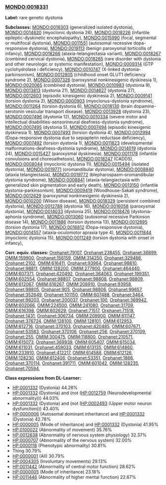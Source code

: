 
### [MONDO:0018331](http://purl.obolibrary.org/obo/MONDO_0018331)
**Label:** rare genetic dystonia

**Subclasses:** [MONDO:0018303](http://purl.obolibrary.org/obo/MONDO_0018303) (generalized isolated dystonia), [MONDO:0014620](http://purl.obolibrary.org/obo/MONDO_0014620) (myoclonic dystonia 26), [MONDO:0018226](http://purl.obolibrary.org/obo/MONDO_0018226) (infantile epileptic-dyskinetic encephalopathy), [MONDO:0015990](http://purl.obolibrary.org/obo/MONDO_0015990) (focal, segmental or multifocal dystonia), [MONDO:0011551](http://purl.obolibrary.org/obo/MONDO_0011551) (autosomal recessive dopa-responsive dystonia), [MONDO:0019113](http://purl.obolibrary.org/obo/MONDO_0019113) (benign paroxysmal torticollis of infancy), [MONDO:0018266](http://purl.obolibrary.org/obo/MONDO_0018266) (ataxia-telangiectasia variant), [MONDO:0018267](http://purl.obolibrary.org/obo/MONDO_0018267) (combined cervical dystonia), [MONDO:0018265](http://purl.obolibrary.org/obo/MONDO_0018265) (rare disorder with dystonia and other neurologic or systemic manifestation), [MONDO:0009314](http://purl.obolibrary.org/obo/MONDO_0009314) (GTP cyclohydrolase i deficiency), [MONDO:0010747](http://purl.obolibrary.org/obo/MONDO_0010747) (X-linked dystonia-parkinsonism), [MONDO:0012805](http://purl.obolibrary.org/obo/MONDO_0012805) (childhood onset GLUT1 deficiency syndrome 2), [MONDO:0007326](http://purl.obolibrary.org/obo/MONDO_0007326) (paroxysmal nonkinesigenic dyskinesia 1), [MONDO:0020065](http://purl.obolibrary.org/obo/MONDO_0020065) (combined dystonia), [MONDO:0010983](http://purl.obolibrary.org/obo/MONDO_0010983) (dystonia 9), [MONDO:0013813](http://purl.obolibrary.org/obo/MONDO_0013813) (dystonia 21), [MONDO:0014627](http://purl.obolibrary.org/obo/MONDO_0014627) (dystonia 27), [MONDO:0012603](http://purl.obolibrary.org/obo/MONDO_0012603) (episodic kinesigenic dyskinesia 2), [MONDO:0009141](http://purl.obolibrary.org/obo/MONDO_0009141) (torsion dystonia 2), [MONDO:0000903](http://purl.obolibrary.org/obo/MONDO_0000903) (myoclonus-dystonia syndrome), [MONDO:0011264](http://purl.obolibrary.org/obo/MONDO_0011264) (torsion dystonia 6), [MONDO:0018130](http://purl.obolibrary.org/obo/MONDO_0018130) (brain dopamine-serotonin vesicular transport disease), [MONDO:0013928](http://purl.obolibrary.org/obo/MONDO_0013928) (dystonia 23), [MONDO:0007496](http://purl.obolibrary.org/obo/MONDO_0007496) (dystonia 12), [MONDO:0010334](http://purl.obolibrary.org/obo/MONDO_0010334) (severe motor and intellectual disabilities-sensorineural deafness-dystonia syndrome), [MONDO:0007495](http://purl.obolibrary.org/obo/MONDO_0007495) (dystonia 5), [MONDO:0007494](http://purl.obolibrary.org/obo/MONDO_0007494) (episodic kinesigenic dyskinesia 1), [MONDO:0007493](http://purl.obolibrary.org/obo/MONDO_0007493) (torsion dystonia 4), [MONDO:0012994](http://purl.obolibrary.org/obo/MONDO_0012994) (Dopa-responsive dystonia due to sepiapterin reductase deficiency), [MONDO:0007492](http://purl.obolibrary.org/obo/MONDO_0007492) (torsion dystonia 1), [MONDO:0011823](http://purl.obolibrary.org/obo/MONDO_0011823) (developmental malformations-deafness-dystonia syndrome), [MONDO:0014019](http://purl.obolibrary.org/obo/MONDO_0014019) (dystonia 24), [MONDO:0015427](http://purl.obolibrary.org/obo/MONDO_0015427) (paroxysmal dyskinesia), [MONDO:0011178](http://purl.obolibrary.org/obo/MONDO_0011178) (infantile convulsions and choreoathetosis), [MONDO:0018247](http://purl.obolibrary.org/obo/MONDO_0018247) (CADDS), [MONDO:0008044](http://purl.obolibrary.org/obo/MONDO_0008044) (myoclonic dystonia 11), [MONDO:0015494](http://purl.obolibrary.org/obo/MONDO_0015494) (isolated dystonia), [MONDO:0019771](http://purl.obolibrary.org/obo/MONDO_0019771) (oromandibular dystonia), [MONDO:0008840](http://purl.obolibrary.org/obo/MONDO_0008840) (ataxia telangiectasia), [MONDO:0019772](http://purl.obolibrary.org/obo/MONDO_0019772) (blepharospasm-oromandibular dystonia syndrome), [MONDO:0008841](http://purl.obolibrary.org/obo/MONDO_0008841) (ataxia-telangiectasia with generalized skin pigmentation and early death), [MONDO:0013150](http://purl.obolibrary.org/obo/MONDO_0013150) (infantile dystonia-parkinsonism), [MONDO:0009419](http://purl.obolibrary.org/obo/MONDO_0009419) (Woodhouse-Sakati syndrome), [MONDO:0012629](http://purl.obolibrary.org/obo/MONDO_0012629) (paroxysmal nonkinesigenic dyskinesia 2), [MONDO:0010200](http://purl.obolibrary.org/obo/MONDO_0010200) (Wilson disease), [MONDO:0018329](http://purl.obolibrary.org/obo/MONDO_0018329) (persistent combined dystonia), [MONDO:0012789](http://purl.obolibrary.org/obo/MONDO_0012789) (dystonia 16), [MONDO:0016058](http://purl.obolibrary.org/obo/MONDO_0016058) (paroxysmal dystonia), [MONDO:0014033](http://purl.obolibrary.org/obo/MONDO_0014033) (dystonia 25), [MONDO:0018476](http://purl.obolibrary.org/obo/MONDO_0018476) (dystonia-aphonia syndrome), [MONDO:0013060](http://purl.obolibrary.org/obo/MONDO_0013060) (autosomal recessive Parkinson disease 14), [MONDO:0011886](http://purl.obolibrary.org/obo/MONDO_0011886) (torsion dystonia 13), [MONDO:0012895](http://purl.obolibrary.org/obo/MONDO_0012895) (torsion dystonia 17), [MONDO:0016812](http://purl.obolibrary.org/obo/MONDO_0016812) (Dopa-responsive dystonia), [MONDO:0014557](http://purl.obolibrary.org/obo/MONDO_0014557) (ataxia-oculomotor apraxia type 4), [MONDO:0011844](http://purl.obolibrary.org/obo/MONDO_0011844) (myoclonic dystonia 15), [MONDO:0011249](http://purl.obolibrary.org/obo/MONDO_0011249) (torsion dystonia with onset in infancy), 

**Corr. equiv. classes:** [Orphanet:79107](http://www.orpha.net/ORDO/Orphanet_79107), [Orphanet:238455](http://www.orpha.net/ORDO/Orphanet_238455), [Orphanet:36899](http://www.orpha.net/ORDO/Orphanet_36899), [OMIM:159900](http://purl.obolibrary.org/obo/OMIM_159900), [Orphanet:156159](http://www.orpha.net/ORDO/Orphanet_156159), [OMIM:314250](http://purl.obolibrary.org/obo/OMIM_314250), [Orphanet:329466](http://www.orpha.net/ORDO/Orphanet_329466), [Orphanet:2102](http://www.orpha.net/ORDO/Orphanet_2102), [OMIM:616411](http://purl.obolibrary.org/obo/OMIM_616411), [Orphanet:93964](http://www.orpha.net/ORDO/Orphanet_93964), [Orphanet:98810](http://www.orpha.net/ORDO/Orphanet_98810), [Orphanet:98811](http://www.orpha.net/ORDO/Orphanet_98811), [OMIM:128200](http://purl.obolibrary.org/obo/OMIM_128200), [OMIM:277900](http://purl.obolibrary.org/obo/OMIM_277900), [Orphanet:464440](http://www.orpha.net/ORDO/Orphanet_464440), [OMIM:607371](http://purl.obolibrary.org/obo/OMIM_607371), [Orphanet:420492](http://www.orpha.net/ORDO/Orphanet_420492), [Orphanet:364063](http://www.orpha.net/ORDO/Orphanet_364063), [Orphanet:199351](http://www.orpha.net/ORDO/Orphanet_199351), [OMIM:602554](http://purl.obolibrary.org/obo/OMIM_602554), [Orphanet:98807](http://www.orpha.net/ORDO/Orphanet_98807), [Orphanet:98808](http://www.orpha.net/ORDO/Orphanet_98808), [Orphanet:98809](http://www.orpha.net/ORDO/Orphanet_98809), [OMIM:612067](http://purl.obolibrary.org/obo/OMIM_612067), [OMIM:616267](http://purl.obolibrary.org/obo/OMIM_616267), [OMIM:208910](http://purl.obolibrary.org/obo/OMIM_208910), [Orphanet:93958](http://www.orpha.net/ORDO/Orphanet_93958), [Orphanet:98805](http://www.orpha.net/ORDO/Orphanet_98805), [Orphanet:905](http://www.orpha.net/ORDO/Orphanet_905), [Orphanet:98806](http://www.orpha.net/ORDO/Orphanet_98806), [Orphanet:99657](http://www.orpha.net/ORDO/Orphanet_99657), [Orphanet:352649](http://www.orpha.net/ORDO/Orphanet_352649), [Orphanet:101150](http://www.orpha.net/ORDO/Orphanet_101150), [OMIM:607488](http://purl.obolibrary.org/obo/OMIM_607488), [Orphanet:3464](http://www.orpha.net/ORDO/Orphanet_3464), [Orphanet:98203](http://www.orpha.net/ORDO/Orphanet_98203), [Orphanet:200037](http://www.orpha.net/ORDO/Orphanet_200037), [Orphanet:100](http://www.orpha.net/ORDO/Orphanet_100), [Orphanet:369942](http://www.orpha.net/ORDO/Orphanet_369942), [OMIM:602066](http://purl.obolibrary.org/obo/OMIM_602066), [OMIM:224500](http://purl.obolibrary.org/obo/OMIM_224500), [OMIM:241080](http://purl.obolibrary.org/obo/OMIM_241080), [Orphanet:31709](http://www.orpha.net/ORDO/Orphanet_31709), [OMIM:616398](http://purl.obolibrary.org/obo/OMIM_616398), [OMIM:602629](http://purl.obolibrary.org/obo/OMIM_602629), [Orphanet:71517](http://www.orpha.net/ORDO/Orphanet_71517), [Orphanet:71518](http://www.orpha.net/ORDO/Orphanet_71518), [Orphanet:1431](http://www.orpha.net/ORDO/Orphanet_1431), [Orphanet:306734](http://www.orpha.net/ORDO/Orphanet_306734), [OMIM:208900](http://purl.obolibrary.org/obo/OMIM_208900), [OMIM:611147](http://purl.obolibrary.org/obo/OMIM_611147), [Orphanet:376724](http://www.orpha.net/ORDO/Orphanet_376724), [OMIM:128100](http://purl.obolibrary.org/obo/OMIM_128100), [OMIM:128101](http://purl.obolibrary.org/obo/OMIM_128101), [OMIM:612953](http://purl.obolibrary.org/obo/OMIM_612953), [OMIM:612716](http://purl.obolibrary.org/obo/OMIM_612716), [Orphanet:370103](http://www.orpha.net/ORDO/Orphanet_370103), [Orphanet:420485](http://www.orpha.net/ORDO/Orphanet_420485), [OMIM:607671](http://purl.obolibrary.org/obo/OMIM_607671), [Orphanet:53583](http://www.orpha.net/ORDO/Orphanet_53583), [Orphanet:370106](http://www.orpha.net/ORDO/Orphanet_370106), [Orphanet:256](http://www.orpha.net/ORDO/Orphanet_256), [Orphanet:370109](http://www.orpha.net/ORDO/Orphanet_370109), [Orphanet:255](http://www.orpha.net/ORDO/Orphanet_255), [OMIM:300475](http://purl.obolibrary.org/obo/OMIM_300475), [OMIM:118800](http://purl.obolibrary.org/obo/OMIM_118800), [Orphanet:210571](http://www.orpha.net/ORDO/Orphanet_210571), [OMIM:615073](http://purl.obolibrary.org/obo/OMIM_615073), [Orphanet:369939](http://www.orpha.net/ORDO/Orphanet_369939), [OMIM:605407](http://purl.obolibrary.org/obo/OMIM_605407), [OMIM:615034](http://purl.obolibrary.org/obo/OMIM_615034), [OMIM:611031](http://purl.obolibrary.org/obo/OMIM_611031), [Orphanet:459033](http://www.orpha.net/ORDO/Orphanet_459033), [OMIM:613135](http://purl.obolibrary.org/obo/OMIM_613135), [OMIM:614860](http://purl.obolibrary.org/obo/OMIM_614860), [OMIM:233910](http://purl.obolibrary.org/obo/OMIM_233910), [Orphanet:412217](http://www.orpha.net/ORDO/Orphanet_412217), [OMIM:614588](http://purl.obolibrary.org/obo/OMIM_614588), [OMIM:612126](http://purl.obolibrary.org/obo/OMIM_612126), [OMIM:128230](http://purl.obolibrary.org/obo/OMIM_128230), [OMIM:612406](http://purl.obolibrary.org/obo/OMIM_612406), [Orphanet:53351](http://www.orpha.net/ORDO/Orphanet_53351), [Orphanet:1866](http://www.orpha.net/ORDO/Orphanet_1866), [Orphanet:370114](http://www.orpha.net/ORDO/Orphanet_370114), [Orphanet:391711](http://www.orpha.net/ORDO/Orphanet_391711), [OMIM:601042](http://purl.obolibrary.org/obo/OMIM_601042), [OMIM:128235](http://purl.obolibrary.org/obo/OMIM_128235), [Orphanet:70594](http://www.orpha.net/ORDO/Orphanet_70594), 

**Class expressions from DL-Learner:**

- [HP:0001332](http://purl.obolibrary.org/obo/HP_0001332) (Dystonia) 44.28%
- [HP:0001332](http://purl.obolibrary.org/obo/HP_0001332) (Dystonia) and (not ([HP:0012759](http://purl.obolibrary.org/obo/HP_0012759) (Neurodevelopmental abnormality))) 44.03%
- [HP:0001332](http://purl.obolibrary.org/obo/HP_0001332) (Dystonia) and (not ([HP:0002493](http://purl.obolibrary.org/obo/HP_0002493) (Upper motor neuron dysfunction))) 43.40%
- [HP:0000006](http://purl.obolibrary.org/obo/HP_0000006) (Autosomal dominant inheritance) and [HP:0001332](http://purl.obolibrary.org/obo/HP_0001332) (Dystonia) 42.78%
- [HP:0000005](http://purl.obolibrary.org/obo/HP_0000005) (Mode of inheritance) and [HP:0001332](http://purl.obolibrary.org/obo/HP_0001332) (Dystonia) 41.95%
- [HP:0100022](http://purl.obolibrary.org/obo/HP_0100022) (Abnormality of movement) 35.76%
- [HP:0012638](http://purl.obolibrary.org/obo/HP_0012638) (Abnormality of nervous system physiology) 32.37%
- [HP:0000707](http://purl.obolibrary.org/obo/HP_0000707) (Abnormality of the nervous system) 32.00%
- [HP:0000118](http://purl.obolibrary.org/obo/HP_0000118) (Phenotypic abnormality) 30.81%
- Thing 30.79%
- [HP:0000001](http://purl.obolibrary.org/obo/HP_0000001) (All) 30.79%
- [HP:0004305](http://purl.obolibrary.org/obo/HP_0004305) (Involuntary movements) 29.13%
- [HP:0011442](http://purl.obolibrary.org/obo/HP_0011442) (Abnormality of central motor function) 28.62%
- [HP:0000005](http://purl.obolibrary.org/obo/HP_0000005) (Mode of inheritance) 23.18%
- [HP:0011446](http://purl.obolibrary.org/obo/HP_0011446) (Abnormality of higher mental function) 22.67%



